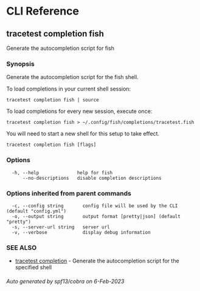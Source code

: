 # CLI Reference
## tracetest completion fish

Generate the autocompletion script for fish

### Synopsis

Generate the autocompletion script for the fish shell.

To load completions in your current shell session:

	tracetest completion fish | source

To load completions for every new session, execute once:

	tracetest completion fish > ~/.config/fish/completions/tracetest.fish

You will need to start a new shell for this setup to take effect.


```
tracetest completion fish [flags]
```

### Options

```
  -h, --help              help for fish
      --no-descriptions   disable completion descriptions
```

### Options inherited from parent commands

```
  -c, --config string       config file will be used by the CLI (default "config.yml")
  -o, --output string       output format [pretty|json] (default "pretty")
  -s, --server-url string   server url
  -v, --verbose             display debug information
```

### SEE ALSO

* [tracetest completion](tracetest_completion.md)	 - Generate the autocompletion script for the specified shell

###### Auto generated by spf13/cobra on 6-Feb-2023
